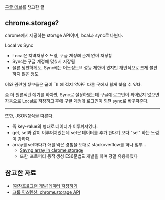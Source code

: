 [구글 데브](https://developer.chrome.com/docs/extensions/reference/storage/)를 참고한 글
## chrome.storage?
chrome에서 제공하는 storage API이며, local과 sync로 나뉜다.

Local vs Sync
- Local은 지역저장소 느낌, 구글 계정에 관계 없이 저장함
- Sync는 구글 계정에 맞춰서 저장됨
- 물론 당연하게도, Sync에는 어느정도의 성능 제한이 있지만 개인적으로 크게 불편하지 않은 정도
  
이와 관련한 정보들은 굳이 TIL에 적지 않아도 다른 곳에서 쉽게 찾을 수 있다.

좀 더 원론적인 얘기를 하자면, Sync로 설정하였는데 구글에 로그인이 되어있지 않으면 자동으로 Local로 저장하고 후에 구글 계정에 로그인이 되면 sync로 바꾸어준다.

---

또한, JSON형식을 따른다.  
- 즉 key-value의 형태로 데이터가 이루어져있다.
- get, set과 같이 이루어져있는데 set은 데이터를 추가 한다기 보다 "set" 하는 느낌이 강하다.
- array를 set하다가 애를 먹은 경험을 토대로 stackoverflow를 하나 첨부...
  -  [Saving array in chrome.storage](https://stackoverflow.com/questions/48781891/saving-array-in-chrome-storage)
  -  또한, 프로퍼티 동적 생성 ES6문법도 개발을 하며 정말 유용하였다.


## 참고한 자료
- [[확장프로그램 개발]데이터 저장하기](https://gyuyeon.tistory.com/6)
- [크롬 익스텐션: chrome.storage API](https://ohgyun.com/548)
